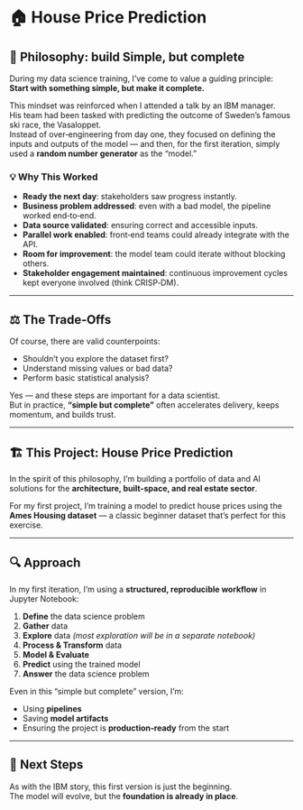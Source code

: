 # 🏠 House Price Prediction

## 📜 Philosophy: build Simple, but complete
During my data science training, I’ve come to value a guiding principle:  
**Start with something simple, but make it complete.**

This mindset was reinforced when I attended a talk by an IBM manager.  
His team had been tasked with predicting the outcome of Sweden’s famous ski race, the Vasaloppet.  
Instead of over‑engineering from day one, they focused on defining the inputs and outputs of the model — and then, for the first iteration, simply used a **random number generator** as the “model.”

### 💡 Why This Worked
- **Ready the next day**: stakeholders saw progress instantly.  
- **Business problem addressed**: even with a bad model, the pipeline worked end‑to‑end.  
- **Data source validated**: ensuring correct and accessible inputs.  
- **Parallel work enabled**: front‑end teams could already integrate with the API.  
- **Room for improvement**: the model team could iterate without blocking others.  
- **Stakeholder engagement maintained**: continuous improvement cycles kept everyone involved (think CRISP‑DM).

---

## ⚖️ The Trade‑Offs
Of course, there are valid counterpoints:

- Shouldn’t you explore the dataset first?  
- Understand missing values or bad data?  
- Perform basic statistical analysis?  

Yes — and these steps are important for a data scientist.  
But in practice, **“simple but complete”** often accelerates delivery, keeps momentum, and builds trust.

---

## 🏗️ This Project: House Price Prediction
In the spirit of this philosophy, I’m building a portfolio of data and AI solutions for the **architecture, built‑space, and real estate sector**.

For my first project, I’m training a model to predict house prices using the **Ames Housing dataset** — a classic beginner dataset that’s perfect for this exercise.

---

## 🔍 Approach
In my first iteration, I’m using a **structured, reproducible workflow** in Jupyter Notebook:

1. **Define** the data science problem  
2. **Gather** data  
3. **Explore** data *(most exploration will be in a separate notebook)*  
4. **Process & Transform** data  
5. **Model & Evaluate**  
6. **Predict** using the trained model  
7. **Answer** the data science problem  

Even in this “simple but complete” version, I’m:
- Using **pipelines**
- Saving **model artifacts**
- Ensuring the project is **production‑ready** from the start

---

## 🚀 Next Steps
As with the IBM story, this first version is just the beginning.  
The model will evolve, but the **foundation is already in place**.
